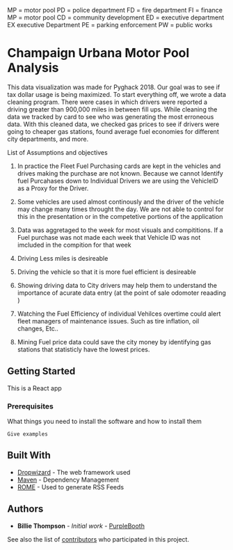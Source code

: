 

MP = motor pool
PD = police department
FD = fire department
FI = finance
MP = motor pool
CD = community development
ED = executive department
EX executive Department
PE = parking enforcement
PW = public works




# Champaign Urbana Motor Pool Analysis

This data visualization was made for Pyghack 2018. Our goal was to see if tax dollar usage is being maximized. To start everything off, we wrote a data cleaning program. There were cases in which drivers were reported a driving greater than 900,000 miles in between fill ups.  While cleaning the data we tracked by card to see who was generating the most erroneous data. With this cleaned data, we checked gas prices to see if drivers were going to cheaper gas stations, found average fuel economies for different city departments, and more.

List of Assumptions and objectives
1. In practice the Fleet Fuel Purchasing cards are kept in the vehicles and drives making the purchase are not known.   Because we cannot Identify fuel Purcahases down to Individual Drivers we are using the VehicleID as a Proxy for the Driver.
2. Some vehicles are used almost continously and the driver of the vehicle may change many times throught the day.  We are not able to control for this in the presentation or in the competetive portions of the application
3. Data was aggretaged to the week for most visuals and compititions.   If a Fuel purchase was not made each week that Vehicle ID was not imcluded in the compition for that week
4. Driving Less miles is desireable
5. Driving the vehicle so that it is more fuel efficient is desireable

6. Showing driving data to City drivers may help them to understand the importance of acurate data entry (at the point of sale odomoter reaading )
7. Watching the Fuel Efficiency of individual Vehilces overtime could alert fleet managers of maintenance issues. Such as tire inflation, oil changes, Etc..
8. Mining Fuel price data  could save the city money by identifying gas stations that statisticly have the lowest prices.

## Getting Started

This is a React app

### Prerequisites

What things you need to install the software and how to install them

```
Give examples
```

## Built With

* [Dropwizard](http://www.dropwizard.io/1.0.2/docs/) - The web framework used
* [Maven](https://maven.apache.org/) - Dependency Management
* [ROME](https://rometools.github.io/rome/) - Used to generate RSS Feeds

## Authors

* **Billie Thompson** - *Initial work* - [PurpleBooth](https://github.com/PurpleBooth)

See also the list of [contributors](https://github.com/your/project/contributors) who participated in this project.

